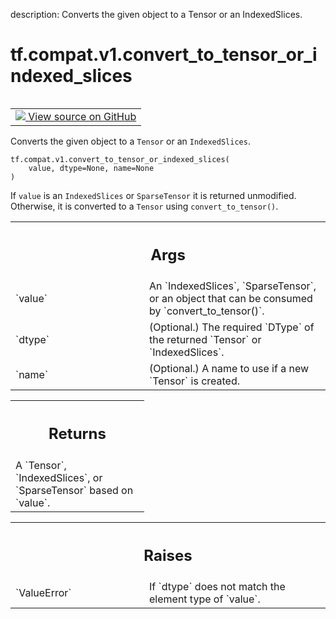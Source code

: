 description: Converts the given object to a Tensor or an IndexedSlices.

<div itemscope itemtype="http://developers.google.com/ReferenceObject">
<meta itemprop="name" content="tf.compat.v1.convert_to_tensor_or_indexed_slices" />
<meta itemprop="path" content="Stable" />
</div>

# tf.compat.v1.convert_to_tensor_or_indexed_slices

<!-- Insert buttons and diff -->

<table class="tfo-notebook-buttons tfo-api nocontent" align="left">
<td>
  <a target="_blank" href="https://github.com/tensorflow/tensorflow/blob/r2.4/tensorflow/python/framework/indexed_slices.py#L259-L281">
    <img src="https://www.tensorflow.org/images/GitHub-Mark-32px.png" />
    View source on GitHub
  </a>
</td>
</table>



Converts the given object to a `Tensor` or an `IndexedSlices`.

<pre class="devsite-click-to-copy prettyprint lang-py tfo-signature-link">
<code>tf.compat.v1.convert_to_tensor_or_indexed_slices(
    value, dtype=None, name=None
)
</code></pre>



<!-- Placeholder for "Used in" -->

If `value` is an `IndexedSlices` or `SparseTensor` it is returned
unmodified. Otherwise, it is converted to a `Tensor` using
`convert_to_tensor()`.

<!-- Tabular view -->
 <table class="responsive fixed orange">
<colgroup><col width="214px"><col></colgroup>
<tr><th colspan="2"><h2 class="add-link">Args</h2></th></tr>

<tr>
<td>
`value`
</td>
<td>
An `IndexedSlices`, `SparseTensor`, or an object that can be consumed
by `convert_to_tensor()`.
</td>
</tr><tr>
<td>
`dtype`
</td>
<td>
(Optional.) The required `DType` of the returned `Tensor` or
`IndexedSlices`.
</td>
</tr><tr>
<td>
`name`
</td>
<td>
(Optional.) A name to use if a new `Tensor` is created.
</td>
</tr>
</table>



<!-- Tabular view -->
 <table class="responsive fixed orange">
<colgroup><col width="214px"><col></colgroup>
<tr><th colspan="2"><h2 class="add-link">Returns</h2></th></tr>
<tr class="alt">
<td colspan="2">
A `Tensor`, `IndexedSlices`, or `SparseTensor` based on `value`.
</td>
</tr>

</table>



<!-- Tabular view -->
 <table class="responsive fixed orange">
<colgroup><col width="214px"><col></colgroup>
<tr><th colspan="2"><h2 class="add-link">Raises</h2></th></tr>

<tr>
<td>
`ValueError`
</td>
<td>
If `dtype` does not match the element type of `value`.
</td>
</tr>
</table>

